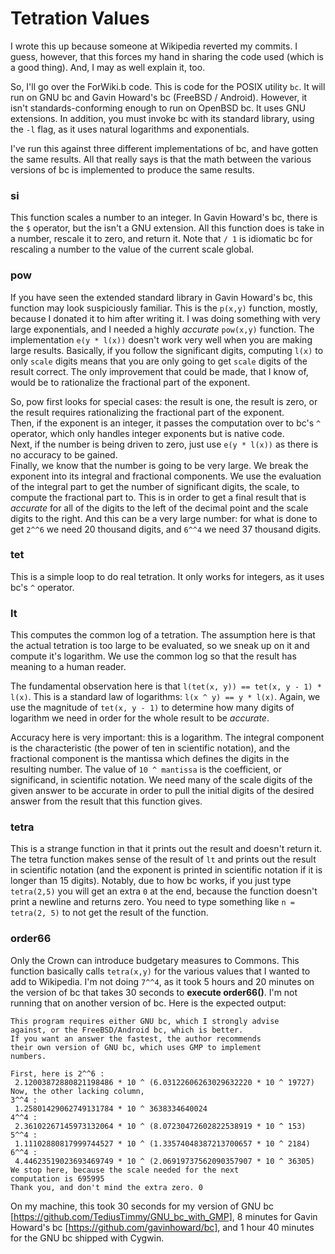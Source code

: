 Tetration Values
================

I wrote this up because someone at Wikipedia reverted my commits. I guess, however, that this forces my hand in sharing the code used (which is a good thing). And, I may as well explain it, too.

So, I'll go over the ForWiki.b code. This is code for the POSIX utility `bc`. It will run on GNU bc and Gavin Howard's bc (FreeBSD / Android). However, it isn't standards-conforming enough to run on OpenBSD bc. It uses GNU extensions. In addition, you must invoke bc with its standard library, using the `-l` flag, as it uses natural logarithms and exponentials.

I've run this against three different implementations of bc, and have gotten the same results. All that really says is that the math between the various versions of bc is implemented to produce the same results.

### si
This function scales a number to an integer. In Gavin Howard's bc, there is the `$` operator, but the isn't a GNU extension. All this function does is take in a number, rescale it to zero, and return it. Note that ` / 1 ` is idiomatic bc for rescaling a number to the value of the current scale global.

### pow
If you have seen the extended standard library in Gavin Howard's bc, this function may look suspiciously familiar. This is the `p(x,y)` function, mostly, because I donated it to him after writing it. I was doing something with very large exponentials, and I needed a highly *accurate* `pow(x,y)` function. The implementation `e(y * l(x))` doesn't work very well when you are making large results. Basically, if you follow the significant digits, computing `l(x)` to only `scale` digits means that you are only going to get `scale` digits of the result correct. The only improvement that could be made, that I know of, would be to rationalize the fractional part of the exponent.

So, pow first looks for special cases: the result is one, the result is zero, or the result requires rationalizing the fractional part of the exponent.  
Then, if the exponent is an integer, it passes the computation over to bc's `^` operator, which only handles integer exponents but is native code.  
Next, if the number is being driven to zero, just use `e(y * l(x))` as there is no accuracy to be gained.  
Finally, we know that the number is going to be very large. We break the exponent into its integral and fractional components. We use the evaluation of the integral part to get the number of significant digits, the scale, to compute the fractional part to. This is in order to get a final result that is *accurate* for all of the digits to the left of the decimal point and the scale digits to the right. And this can be a very large number: for what is done to get `2^^6` we need 20 thousand digits, and `6^^4` we need 37 thousand digits.

### tet
This is a simple loop to do real tetration. It only works for integers, as it uses bc's `^` operator.

### lt
This computes the common log of a tetration. The assumption here is that the actual tetration is too large to be evaluated, so we sneak up on it and compute it's logarithm. We use the common log so that the result has meaning to a human reader.

The fundamental observation here is that `l(tet(x, y)) == tet(x, y - 1) * l(x)`. This is a standard law of logarithms: `l(x ^ y) == y * l(x)`. Again, we use the magnitude of `tet(x, y - 1)` to determine how many digits of logarithm we need in order for the whole result to be *accurate*.

Accuracy here is very important: this is a logarithm. The integral component is the characteristic (the power of ten in scientific notation), and the fractional component is the mantissa which defines the digits in the resulting number. The value of `10 ^ mantissa` is the coefficient, or significand, in scientific notation. We need many of the scale digits of the given answer to be accurate in order to pull the initial digits of the desired answer from the result that this function gives.

### tetra
This is a strange function in that it prints out the result and doesn't return it. The tetra function makes sense of the result of `lt` and prints out the result in scientific notation (and the exponent is printed in scientific notation if it is longer than 15 digits). Notably, due to how bc works, if you just type `tetra(2,5)` you will get an extra `0` at the end, because the function doesn't print a newline and returns zero. You need to type something like `n = tetra(2, 5)` to not get the result of the function.

### order66
Only the Crown can introduce budgetary measures to Commons. This function basically calls `tetra(x,y)` for the various values that I wanted to add to Wikipedia. I'm not doing `7^^4`, as it took 5 hours and 20 minutes on the version of bc that takes 30 seconds to **execute order66()**. I'm not running that on another version of bc. Here is the expected output:

```
This program requires either GNU bc, which I strongly advise
against, or the FreeBSD/Android bc, which is better.
If you want an answer the fastest, the author recommends
their own version of GNU bc, which uses GMP to implement
numbers.

First, here is 2^^6 :
 2.12003872880821198486 * 10 ^ (6.03122606263029632220 * 10 ^ 19727)
Now, the other lacking column,
3^^4 :
 1.25801429062749131784 * 10 ^ 3638334640024
4^^4 :
 2.36102267145973132064 * 10 ^ (8.07230472602822538919 * 10 ^ 153)
5^^4 :
 1.11102880817999744527 * 10 ^ (1.33574048387213700657 * 10 ^ 2184)
6^^4 :
 4.44623519023693469749 * 10 ^ (2.06919737562090357907 * 10 ^ 36305)
We stop here, because the scale needed for the next
computation is 695995
Thank you, and don't mind the extra zero. 0
```

On my machine, this took 30 seconds for my version of GNU bc [https://github.com/TediusTimmy/GNU_bc_with_GMP], 8 minutes for Gavin Howard's bc [https://github.com/gavinhoward/bc], and 1 hour 40 minutes for the GNU bc shipped with Cygwin.
